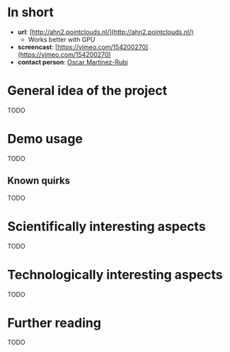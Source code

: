 # In short

- **url**: [http://ahn2.pointclouds.nl/](http://ahn2.pointclouds.nl/)
  - Works better with GPU
- **screencast**: [https://vimeo.com/154200270](https://vimeo.com/154200270)
- **contact person**: [Oscar Martinez-Rubi](https://www.esciencecenter.nl/profile/oscar-martinez-rubi-msc)


# General idea of the project

TODO

# Demo usage

TODO

## Known quirks

TODO

# Scientifically interesting aspects

TODO

# Technologically interesting aspects

TODO

# Further reading

TODO

